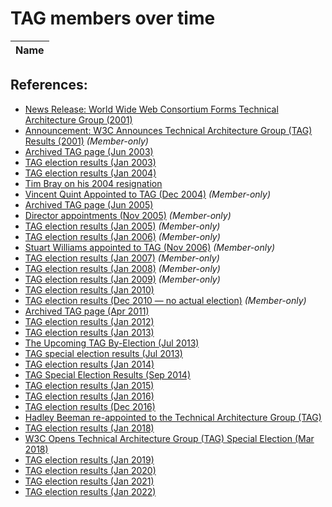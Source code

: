 # TAG members over time

<table id="membersList">
	<thead class="years">
		<tr>
			<th>Name</th>
		</tr>
	</thead>
</table>

## References:

- [News Release: World Wide Web Consortium Forms Technical Architecture Group (2001)](https://lists.w3.org/Archives/Public/www-tag/2001Dec/0003)
- [Announcement: W3C Announces Technical Architecture Group (TAG) Results (2001)](https://lists.w3.org/Archives/Member/tag/2001Dec/0000) *(Member-only)*
- [Archived TAG page (Jun 2003)](http://web.archive.org/web/20030622122300/http://www.w3.org/2001/tag/)
- [TAG election results (Jan 2003)](http://lists.w3.org/Archives/Public/www-tag/2003Jan/0420)
- [TAG election results (Jan 2004)](https://lists.w3.org/Archives/Public/www-tag/2004Jan/0075.html)
- [Tim Bray on his 2004 resignation](https://lists.w3.org/Archives/Public/www-tag/2014Jun/0070.html)
- [Vincent Quint Appointed to TAG (Dec 2004)](https://lists.w3.org/Archives/Member/w3c-ac-members/2004OctDec/0045.html) *(Member-only)*
- [Archived TAG page (Jun 2005)](http://web.archive.org/web/20050611075737/https://www.w3.org/2001/tag/)
- [Director appointments (Nov 2005)](https://lists.w3.org/Archives/Member/w3c-ac-members/2005OctDec/0023.html) *(Member-only)*
- [TAG election results (Jan 2005)](https://lists.w3.org/Archives/Member/w3c-ac-members/2005JanMar/0015.html) *(Member-only)*
- [TAG election results (Jan 2006)](https://lists.w3.org/Archives/Member/w3c-ac-members/2006JanMar/0003.html) *(Member-only)*
- [Stuart Williams appointed to TAG (Nov 2006)](https://lists.w3.org/Archives/Member/w3c-ac-members/2006OctDec/0049.html) *(Member-only)*
- [TAG election results (Jan 2007)](https://lists.w3.org/Archives/Member/w3c-ac-members/2007JanMar/0012.html) *(Member-only)*
- [TAG election results (Jan 2008)](https://lists.w3.org/Archives/Member/w3c-ac-members/2008JanMar/0020.html) *(Member-only)*
- [TAG election results (Jan 2009)](https://lists.w3.org/Archives/Member/w3c-ac-members/2009JanMar/0003.html) *(Member-only)*
- [TAG election results (Jan 2010)](https://www.w3.org/News/2010#entry-8694)
- [TAG election results (Dec 2010 — no actual election)](https://lists.w3.org/Archives/Member/w3c-ac-members/2010OctDec/0050.html) *(Member-only)*
- [Archived TAG page (Apr 2011)](http://web.archive.org/web/20110412194435/http://www.w3.org/2001/tag/)
- [TAG election results (Jan 2012)](https://www.w3.org/News/2012#entry-9316)
- [TAG election results (Jan 2013)](https://www.w3.org/News/2013#entry-9677)
- [The Upcoming TAG By-Election (Jul 2013)](https://www.w3.org/blog/2013/07/the-upcoming-tag-by-election/)
- [TAG special election results (Jul 2013)](https://lists.w3.org/Archives/Public/www-tag/2013Jul/0059.html)
- [TAG election results (Jan 2014)](https://www.w3.org/blog/news/archives/3570)
- [TAG Special Election Results (Sep 2014)](https://lists.w3.org/Archives/Public/www-tag/2014Sep/0000.html)
- [TAG election results (Jan 2015)](https://www.w3.org/blog/news/archives/4304)
- [TAG election results (Jan 2016)](https://www.w3.org/blog/news/archives/5266)
- [TAG election results (Dec 2016)](https://www.w3.org/blog/news/archives/5996)
- [Hadley Beeman re-appointed to the Technical Architecture Group (TAG)](https://lists.w3.org/Archives/Public/www-tag/2017Jan/0004.html)
- [TAG election results (Jan 2018)](https://www.w3.org/blog/news/archives/6772)
- [W3C Opens Technical Architecture Group (TAG) Special Election (Mar 2018)](https://www.w3.org/blog/news/archives/6871)
- [TAG election results (Jan 2019)](https://lists.w3.org/Archives/Member/w3c-ac-members/2019JanMar/0001.html)
- [TAG election results (Jan 2020)](https://www.w3.org/blog/news/archives/8231)
- [TAG election results (Jan 2021)](https://www.w3.org/blog/news/archives/8846)
- [TAG election results (Jan 2022)](https://www.w3.org/blog/news/archives/9377)